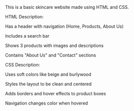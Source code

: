 This is a basic skincare website made using HTML and CSS.

HTML Description:

Has a header with navigation (Home, Products, About Us)

Includes a search bar

Shows 3 products with images and descriptions

Contains "About Us" and "Contact" sections

CSS Description:

Uses soft colors like beige and burlywood

Styles the layout to be clean and centered

Adds borders and hover effects to product boxes

Navigation changes color when hovered
